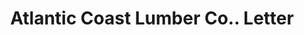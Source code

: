 ---
doi: 10.7916/D88W4RHT
date_other: '1900'
date_other_textual: 1900-1910
form: correspondence
genre:
- Letters (correspondence)
name:
- Atlantic Coast Lumber Co.
object_in_context_url: https://biggert.cul.columbia.edu/items/view/ave_biggert_01714
subject_hierarchical_geographic:
- Georgetown, South Carolina, United States
subject_name:
- Atlantic Coast Lumber Co.
title: Atlantic Coast Lumber Co.. Letter
sort_title: Atlantic Coast Lumber Co.. Letter
call_number: ave_biggert_01714
coordinates:
- 33.3675,-79.29388888888889
pid: ave_biggert_01714
identifiers: ave_biggert_01714
thumbnail: false
permalink: /biggert/ave_biggert_01714/
layout: iiif-image-page
---